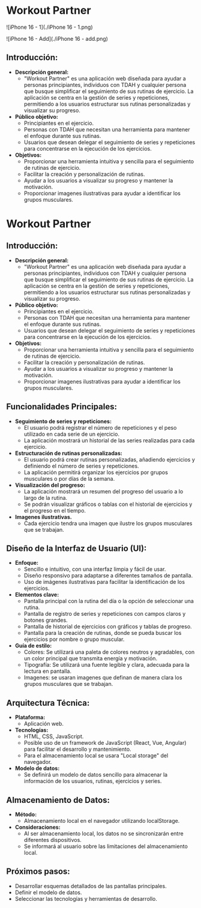 # Workout Partner


![iPhone 16 - 1](./iPhone 16 - 1.png)

![iPhone 16 - Add](./iPhone 16 - add.png)

## Introducción:

* **Descripción general:**
    * "Workout Partner" es una aplicación web diseñada para ayudar a personas principiantes, individuos con TDAH y cualquier persona que busque simplificar el seguimiento de sus rutinas de ejercicio. La aplicación se centra en la gestión de series y repeticiones, permitiendo a los usuarios estructurar sus rutinas personalizadas y visualizar su progreso.
* **Público objetivo:**
    * Principiantes en el ejercicio.
    * Personas con TDAH que necesitan una herramienta para mantener el enfoque durante sus rutinas.
    * Usuarios que desean delegar el seguimiento de series y repeticiones para concentrarse en la ejecución de los ejercicios.
* **Objetivos:**
    * Proporcionar una herramienta intuitiva y sencilla para el seguimiento de rutinas de ejercicio.
    * Facilitar la creación y personalización de rutinas.
    * Ayudar a los usuarios a visualizar su progreso y mantener la motivación.
    * Proporcionar imagenes ilustrativas para ayudar a identificar los grupos musculares.

# Workout Partner

## Introducción:

* **Descripción general:**
    * "Workout Partner" es una aplicación web diseñada para ayudar a personas principiantes, individuos con TDAH y cualquier persona que busque simplificar el seguimiento de sus rutinas de ejercicio. La aplicación se centra en la gestión de series y repeticiones, permitiendo a los usuarios estructurar sus rutinas personalizadas y visualizar su progreso.
* **Público objetivo:**
    * Principiantes en el ejercicio.
    * Personas con TDAH que necesitan una herramienta para mantener el enfoque durante sus rutinas.
    * Usuarios que desean delegar el seguimiento de series y repeticiones para concentrarse en la ejecución de los ejercicios.
* **Objetivos:**
    * Proporcionar una herramienta intuitiva y sencilla para el seguimiento de rutinas de ejercicio.
    * Facilitar la creación y personalización de rutinas.
    * Ayudar a los usuarios a visualizar su progreso y mantener la motivación.
    * Proporcionar imagenes ilustrativas para ayudar a identificar los grupos musculares.

## Funcionalidades Principales:

* **Seguimiento de series y repeticiones:**
    * El usuario podrá registrar el número de repeticiones y el peso utilizado en cada serie de un ejercicio.
    * La aplicación mostrará un historial de las series realizadas para cada ejercicio.
* **Estructuración de rutinas personalizadas:**
    * El usuario podrá crear rutinas personalizadas, añadiendo ejercicios y definiendo el número de series y repeticiones.
    * La aplicación permitirá organizar los ejercicios por grupos musculares o por días de la semana.
* **Visualización del progreso:**
    * La aplicación mostrará un resumen del progreso del usuario a lo largo de la rutina.
    * Se podrán visualizar gráficos o tablas con el historial de ejercicios y el progreso en el tiempo.
* **Imagenes ilustrativas.**
    * Cada ejercicio tendra una imagen que ilustre los grupos musculares que se trabajan.

## Diseño de la Interfaz de Usuario (UI):

* **Enfoque:**
    * Sencillo e intuitivo, con una interfaz limpia y fácil de usar.
    * Diseño responsivo para adaptarse a diferentes tamaños de pantalla.
    * Uso de imágenes ilustrativas para facilitar la identificación de los ejercicios.
* **Elementos clave:**
    * Pantalla principal con la rutina del día o la opción de seleccionar una rutina.
    * Pantalla de registro de series y repeticiones con campos claros y botones grandes.
    * Pantalla de historial de ejercicios con gráficos y tablas de progreso.
    * Pantalla para la creación de rutinas, donde se pueda buscar los ejercicios por nombre o grupo muscular.
* **Guía de estilo:**
    * Colores: Se utilizará una paleta de colores neutros y agradables, con un color principal que transmita energía y motivación.
    * Tipografía: Se utilizará una fuente legible y clara, adecuada para la lectura en pantalla.
    * Imagenes: se usaran imagenes que definan de manera clara los grupos musculares que se trabajan.

## Arquitectura Técnica:

* **Plataforma:**
    * Aplicación web.
* **Tecnologías:**
    * HTML, CSS, JavaScript.
    * Posible uso de un framework de JavaScript (React, Vue, Angular) para facilitar el desarrollo y mantenimiento.
    * Para el almacenamiento local se usara "Local storage" del navegador.
* **Modelo de datos:**
    * Se definirá un modelo de datos sencillo para almacenar la información de los usuarios, rutinas, ejercicios y series.

## Almacenamiento de Datos:

* **Método:**
    * Almacenamiento local en el navegador utilizando localStorage.
* **Consideraciones:**
    * Al ser almacenamiento local, los datos no se sincronizarán entre diferentes dispositivos.
    * Se informará al usuario sobre las limitaciones del almacenamiento local.

## Próximos pasos:

* Desarrollar esquemas detallados de las pantallas principales.
* Definir el modelo de datos.
* Seleccionar las tecnologías y herramientas de desarrollo.
